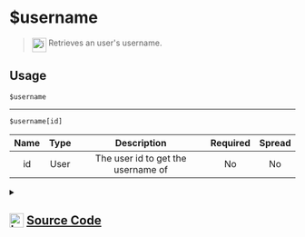 # $username
> <img align="top" src="https://upload.wikimedia.org/wikipedia/commons/thumb/e/e4/Infobox_info_icon.svg/160px-Infobox_info_icon.svg.png?20150409153300" alt="image" width="25" height="auto"> Retrieves an user's username.
## Usage
```
$username
```
---
```
$username[id]
```
| Name | Type | Description | Required | Spread
| :---: | :---: | :---: | :---: | :---: |
id | User | The user id to get the username of | No | No
<details>
<summary>
    
## <img align="top" src="https://cdn4.iconfinder.com/data/icons/iconsimple-logotypes/512/github-512.png" alt="image" width="25" height="auto">  [Source Code](https://github.com/tryforge/ForgeScript-V2/blob/main/src/native/username.ts)
    
</summary>
    
```ts
import { ArgType, NativeFunction } from "../structures/NativeFunction"
import { Return, ReturnType } from "../structures/Return"

export default new NativeFunction({
    name: "$username",
    description: "Retrieves an user's username.",
    brackets: false,
    args: [
        {
            name: "id",
            description: "The user id to get the username of",
            type: ArgType.User,
            rest: false
        }
    ],
    unwrap: true,
    execute: async function(ctx, [ user ]) {
        user ??= ctx.user // < No bracket support
        return Return.success(user?.username)
    }
})
```
    
</details>